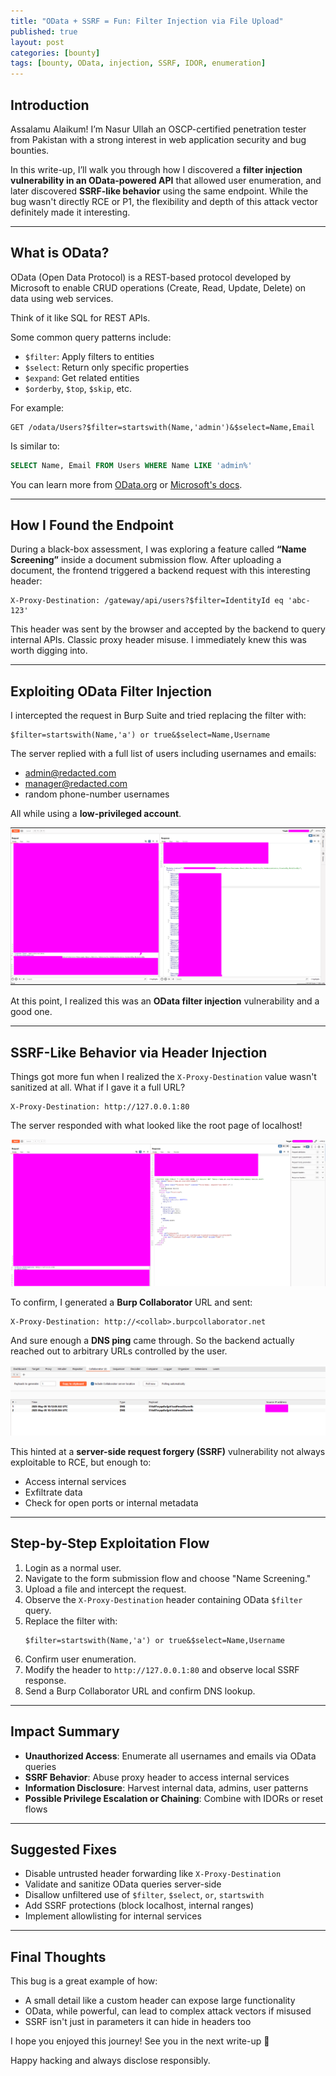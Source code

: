 ```yaml
---
title: "OData + SSRF = Fun: Filter Injection via File Upload"
published: true
layout: post
categories: [bounty]
tags: [bounty, OData, injection, SSRF, IDOR, enumeration]
---
```


## Introduction

Assalamu Alaikum! I’m Nasur Ullah  an OSCP-certified penetration tester from Pakistan with a strong interest in web application security and bug bounties.

In this write-up, I’ll walk you through how I discovered a **filter injection vulnerability in an OData-powered API** that allowed user enumeration, and later discovered **SSRF-like behavior** using the same endpoint. While the bug wasn't directly RCE or P1, the flexibility and depth of this attack vector definitely made it interesting.

---

## What is OData?

OData (Open Data Protocol) is a REST-based protocol developed by Microsoft to enable CRUD operations (Create, Read, Update, Delete) on data using web services.

Think of it like SQL for REST APIs.

Some common query patterns include:

- `$filter`: Apply filters to entities  
- `$select`: Return only specific properties  
- `$expand`: Get related entities  
- `$orderby`, `$top`, `$skip`, etc.

For example:
```
GET /odata/Users?$filter=startswith(Name,'admin')&$select=Name,Email
```
Is similar to:
```sql
SELECT Name, Email FROM Users WHERE Name LIKE 'admin%'
```

You can learn more from [OData.org](https://www.odata.org/) or [Microsoft's docs](https://learn.microsoft.com/en-us/odata/).

---

## How I Found the Endpoint

During a black-box assessment, I was exploring a feature called **“Name Screening”** inside a document submission flow. After uploading a document, the frontend triggered a backend request with this interesting header:

```
X-Proxy-Destination: /gateway/api/users?$filter=IdentityId eq 'abc-123'
```

This header was sent by the browser and accepted by the backend to query internal APIs. Classic proxy header misuse. I immediately knew this was worth digging into.

---

## Exploiting OData Filter Injection

I intercepted the request in Burp Suite and tried replacing the filter with:

```
$filter=startswith(Name,'a') or true&$select=Name,Username
```

The server replied with a full list of users including usernames and emails:

- admin@redacted.com
- manager@redacted.com
- random phone-number usernames

All while using a **low-privileged account**.

![User Enumeration](/assets/OData/info.png)

At this point, I realized this was an **OData filter injection** vulnerability  and a good one.

---

## SSRF-Like Behavior via Header Injection

Things got more fun when I realized the `X-Proxy-Destination` value wasn't sanitized at all. What if I gave it a full URL?

```
X-Proxy-Destination: http://127.0.0.1:80
```

The server responded with what looked like the root page of localhost!

![SSRF Localhost](/assets/OData/localhost.png)

To confirm, I generated a **Burp Collaborator** URL and sent:

```
X-Proxy-Destination: http://<collab>.burpcollaborator.net
```

And sure enough  a **DNS ping** came through. So the backend actually reached out to arbitrary URLs controlled by the user.

![Burp Ping](/assets/OData/burp.png)

This hinted at a **server-side request forgery (SSRF)** vulnerability  not always exploitable to RCE, but enough to:

- Access internal services
- Exfiltrate data
- Check for open ports or internal metadata

---

## Step-by-Step Exploitation Flow

1. Login as a normal user.
2. Navigate to the form submission flow and choose "Name Screening."
3. Upload a file and intercept the request.
4. Observe the `X-Proxy-Destination` header containing OData `$filter` query.
5. Replace the filter with:
   ```
   $filter=startswith(Name,'a') or true&$select=Name,Username
   ```
6. Confirm user enumeration.
7. Modify the header to `http://127.0.0.1:80` and observe local SSRF response.
8. Send a Burp Collaborator URL and confirm DNS lookup.

---

## Impact Summary

- **Unauthorized Access**: Enumerate all usernames and emails via OData queries
- **SSRF Behavior**: Abuse proxy header to access internal services
- **Information Disclosure**: Harvest internal data, admins, user patterns
- **Possible Privilege Escalation or Chaining**: Combine with IDORs or reset flows

---

## Suggested Fixes

- Disable untrusted header forwarding like `X-Proxy-Destination`
- Validate and sanitize OData queries server-side
- Disallow unfiltered use of `$filter`, `$select`, `or`, `startswith`
- Add SSRF protections (block localhost, internal ranges)
- Implement allowlisting for internal services

---

## Final Thoughts

This bug is a great example of how:
- A small detail like a custom header can expose large functionality
- OData, while powerful, can lead to complex attack vectors if misused
- SSRF isn't just in parameters  it can hide in headers too

I hope you enjoyed this journey! See you in the next write-up 👋

Happy hacking and always disclose responsibly.

